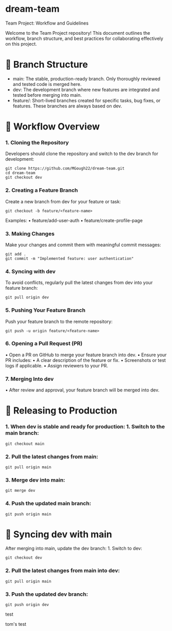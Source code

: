 # dream-team

Team Project: Workflow and Guidelines

Welcome to the Team Project repository! This document outlines the workflow, branch structure, and best practices for collaborating effectively on this project.

# 📂 Branch Structure

- main: The stable, production-ready branch. Only thoroughly reviewed and tested code is merged here.
- dev: The development branch where new features are integrated and tested before merging into main.
- feature/<feature-name>: Short-lived branches created for specific tasks, bug fixes, or features. These branches are always based on dev.

# 🔄 Workflow Overview

### 1. Cloning the Repository

Developers should clone the repository and switch to the dev branch for development:

```
git clone https://github.com/MGough22/dream-team.git
cd dream-team
git checkout dev
```

### 2. Creating a Feature Branch

Create a new branch from dev for your feature or task:

```
git checkout -b feature/<feature-name>
```

Examples:
• feature/add-user-auth
• feature/create-profile-page

### 3. Making Changes

Make your changes and commit them with meaningful commit messages:

```
git add .
git commit -m "Implemented feature: user authentication"
```

### 4. Syncing with dev

To avoid conflicts, regularly pull the latest changes from dev into your feature branch:

```
git pull origin dev
```

### 5. Pushing Your Feature Branch

Push your feature branch to the remote repository:

```
git push -u origin feature/<feature-name>
```

### 6. Opening a Pull Request (PR)

• Open a PR on GitHub to merge your feature branch into dev.
• Ensure your PR includes:
• A clear description of the feature or fix.
• Screenshots or test logs if applicable.
• Assign reviewers to your PR.

### 7. Merging Into dev

• After review and approval, your feature branch will be merged into dev.

# 🚀 Releasing to Production

### 1. When dev is stable and ready for production: 1. Switch to the main branch:

```
git checkout main
```

### 2. Pull the latest changes from main:

```
git pull origin main
```

### 3. Merge dev into main:

```
git merge dev
```

### 4. Push the updated main branch:

```
git push origin main
```

# 🔄 Syncing dev with main

After merging into main, update the dev branch: 1. Switch to dev:

```
git checkout dev
```

### 2. Pull the latest changes from main into dev:

```
git pull origin main
```

### 3. Push the updated dev branch:

```
git push origin dev
```

test

tom's test